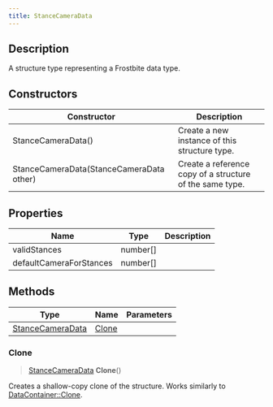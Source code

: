 ```yaml
---
title: StanceCameraData
---
```

## Description

A structure type representing a Frostbite data type.

## Constructors

| Constructor                              | Description                                              |
| ---------------------------------------- | -------------------------------------------------------- |
| StanceCameraData()                       | Create a new instance of this structure type.            |
| StanceCameraData(StanceCameraData other) | Create a reference copy of a structure of the same type. |

## Properties

| Name                    | Type       | Description |
| ----------------------- | ---------- | ----------- |
| validStances            | number\[\] |             |
| defaultCameraForStances | number\[\] |             |

## Methods

| Type                                 | Name            | Parameters |
| ------------------------------------ | --------------- | ---------- |
| [StanceCameraData](/vext/ref/fb/stancecameradata/) | [Clone](#clone) |            |

### Clone

> [StanceCameraData](/vext/ref/fb/stancecameradata/) **Clone**()

Creates a shallow-copy clone of the structure. Works similarly to [DataContainer::Clone](/vext/ref/shared/class/datacontainer#clone).
